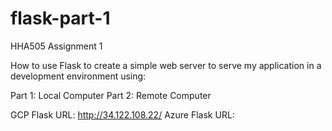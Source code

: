 # flask-part-1
HHA505 Assignment 1

How to use Flask to create a simple web server to serve my application in a development environment using: 

Part 1: Local Computer
Part 2: Remote Computer

GCP Flask URL: http://34.122.108.22/
Azure Flask URL: